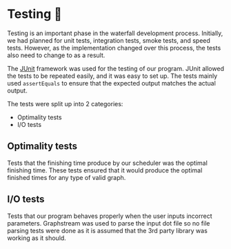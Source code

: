 # Testing 🔬
Testing is an important phase in the waterfall development process. Initially, we had planned for unit tests, 
integration tests, smoke tests, and speed tests. However, as the implementation changed over this process, the tests
also need to change to as a result. 

The [JUnit](https://junit.org/junit4/) framework was used for the testing of our program. JUnit allowed the tests to be 
repeated easily, and it was easy to set up. The tests mainly used `assertEquals` to ensure that the expected output 
matches the actual output. 

The tests were split up into 2 categories:
+ Optimality tests
+ I/O tests

## Optimality tests
Tests that the finishing time produce by our scheduler was the optimal finishing time. These tests ensured that it would
produce the optimal finished times for any type of valid graph.

## I/O tests
Tests that our program behaves properly when the user inputs incorrect parameters. Graphstream was used to parse the
input dot file so no file parsing tests were done as it is assumed that the 3rd party library was working as it should.